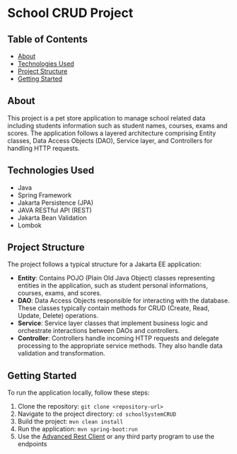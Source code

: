 # School CRUD Project

## Table of Contents
- [About](#about)
- [Technologies Used](#technologies-used)
- [Project Structure](#project-structure)
- [Getting Started](#getting-started)

## About
This project is a pet store application to manage school related data including students information such as student names, courses, exams and scores. The application follows a layered architecture comprising Entity classes, Data Access Objects (DAO), Service layer, and Controllers for handling HTTP requests.

## Technologies Used
- Java
- Spring Framework
- Jakarta Persistence (JPA)
- JAVA RESTful API (REST)
- Jakarta Bean Validation
- Lombok

## Project Structure
The project follows a typical structure for a Jakarta EE application:

- **Entity**: Contains POJO (Plain Old Java Object) classes representing entities in the application, such as student personal informations, courses, exams, and scores.
- **DAO**: Data Access Objects responsible for interacting with the database. These classes typically contain methods for CRUD (Create, Read, Update, Delete) operations.
- **Service**: Service layer classes that implement business logic and orchestrate interactions between DAOs and controllers.
- **Controller**: Controllers handle incoming HTTP requests and delegate processing to the appropriate service methods. They also handle data validation and transformation.

## Getting Started
To run the application locally, follow these steps:

1. Clone the repository: `git clone <repository-url>`
2. Navigate to the project directory: `cd schoolSystemCRUD`
3. Build the project: `mvn clean install`
4. Run the application: `mvn spring-boot:run`
5. Use the [Advanced Rest Client](https://install.advancedrestclient.com/) or any third party program to use the endpoints
